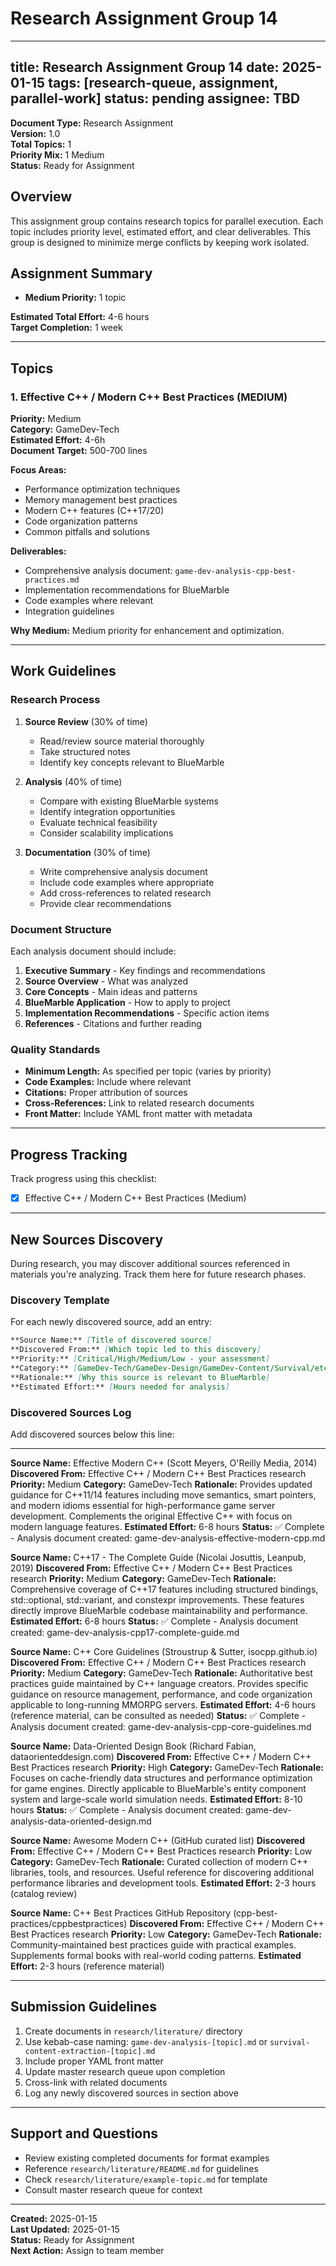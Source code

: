 # Research Assignment Group 14

---
title: Research Assignment Group 14
date: 2025-01-15
tags: [research-queue, assignment, parallel-work]
status: pending
assignee: TBD
---

**Document Type:** Research Assignment  
**Version:** 1.0  
**Total Topics:** 1  
**Priority Mix:** 1 Medium  
**Status:** Ready for Assignment

## Overview

This assignment group contains research topics for parallel execution. Each topic includes priority level, estimated effort, and clear deliverables. This group is designed to minimize merge conflicts by keeping work isolated.

## Assignment Summary

- **Medium Priority:** 1 topic

**Estimated Total Effort:** 4-6 hours  
**Target Completion:** 1 week

---

## Topics

### 1. Effective C++ / Modern C++ Best Practices (MEDIUM)

**Priority:** Medium  
**Category:** GameDev-Tech  
**Estimated Effort:** 4-6h  
**Document Target:** 500-700 lines

**Focus Areas:**
- Performance optimization techniques
- Memory management best practices
- Modern C++ features (C++17/20)
- Code organization patterns
- Common pitfalls and solutions

**Deliverables:**
- Comprehensive analysis document: `game-dev-analysis-cpp-best-practices.md`
- Implementation recommendations for BlueMarble
- Code examples where relevant
- Integration guidelines

**Why Medium:**
Medium priority for enhancement and optimization.

---

## Work Guidelines

### Research Process

1. **Source Review** (30% of time)
   - Read/review source material thoroughly
   - Take structured notes
   - Identify key concepts relevant to BlueMarble

2. **Analysis** (40% of time)
   - Compare with existing BlueMarble systems
   - Identify integration opportunities
   - Evaluate technical feasibility
   - Consider scalability implications

3. **Documentation** (30% of time)
   - Write comprehensive analysis document
   - Include code examples where appropriate
   - Add cross-references to related research
   - Provide clear recommendations

### Document Structure

Each analysis document should include:

1. **Executive Summary** - Key findings and recommendations
2. **Source Overview** - What was analyzed
3. **Core Concepts** - Main ideas and patterns
4. **BlueMarble Application** - How to apply to project
5. **Implementation Recommendations** - Specific action items
6. **References** - Citations and further reading

### Quality Standards

- **Minimum Length:** As specified per topic (varies by priority)
- **Code Examples:** Include where relevant
- **Citations:** Proper attribution of sources
- **Cross-References:** Link to related research documents
- **Front Matter:** Include YAML front matter with metadata

---

## Progress Tracking

Track progress using this checklist:

- [x] Effective C++ / Modern C++ Best Practices (Medium)

---

## New Sources Discovery

During research, you may discover additional sources referenced in materials you're analyzing. Track them here for future research phases.

### Discovery Template

For each newly discovered source, add an entry:

```markdown
**Source Name:** [Title of discovered source]
**Discovered From:** [Which topic led to this discovery]
**Priority:** [Critical/High/Medium/Low - your assessment]
**Category:** [GameDev-Tech/GameDev-Design/GameDev-Content/Survival/etc.]
**Rationale:** [Why this source is relevant to BlueMarble]
**Estimated Effort:** [Hours needed for analysis]
```

### Discovered Sources Log

Add discovered sources below this line:

---

**Source Name:** Effective Modern C++ (Scott Meyers, O'Reilly Media, 2014)
**Discovered From:** Effective C++ / Modern C++ Best Practices research
**Priority:** Medium
**Category:** GameDev-Tech
**Rationale:** Provides updated guidance for C++11/14 features including move semantics, smart pointers, and modern idioms essential for high-performance game server development. Complements the original Effective C++ with focus on modern language features.
**Estimated Effort:** 6-8 hours
**Status:** ✅ Complete - Analysis document created: game-dev-analysis-effective-modern-cpp.md

**Source Name:** C++17 - The Complete Guide (Nicolai Josuttis, Leanpub, 2019)
**Discovered From:** Effective C++ / Modern C++ Best Practices research
**Priority:** Medium
**Category:** GameDev-Tech
**Rationale:** Comprehensive coverage of C++17 features including structured bindings, std::optional, std::variant, and constexpr improvements. These features directly improve BlueMarble codebase maintainability and performance.
**Estimated Effort:** 6-8 hours
**Status:** ✅ Complete - Analysis document created: game-dev-analysis-cpp17-complete-guide.md

**Source Name:** C++ Core Guidelines (Stroustrup & Sutter, isocpp.github.io)
**Discovered From:** Effective C++ / Modern C++ Best Practices research
**Priority:** Medium
**Category:** GameDev-Tech
**Rationale:** Authoritative best practices guide maintained by C++ language creators. Provides specific guidance on resource management, performance, and code organization applicable to long-running MMORPG servers.
**Estimated Effort:** 4-6 hours (reference material, can be consulted as needed)
**Status:** ✅ Complete - Analysis document created: game-dev-analysis-cpp-core-guidelines.md

**Source Name:** Data-Oriented Design Book (Richard Fabian, dataorienteddesign.com)
**Discovered From:** Effective C++ / Modern C++ Best Practices research
**Priority:** High
**Category:** GameDev-Tech
**Rationale:** Focuses on cache-friendly data structures and performance optimization for game engines. Directly applicable to BlueMarble's entity component system and large-scale world simulation needs.
**Estimated Effort:** 8-10 hours
**Status:** ✅ Complete - Analysis document created: game-dev-analysis-data-oriented-design.md

**Source Name:** Awesome Modern C++ (GitHub curated list)
**Discovered From:** Effective C++ / Modern C++ Best Practices research
**Priority:** Low
**Category:** GameDev-Tech
**Rationale:** Curated collection of modern C++ libraries, tools, and resources. Useful reference for discovering additional performance libraries and development tools.
**Estimated Effort:** 2-3 hours (catalog review)

**Source Name:** C++ Best Practices GitHub Repository (cpp-best-practices/cppbestpractices)
**Discovered From:** Effective C++ / Modern C++ Best Practices research
**Priority:** Low
**Category:** GameDev-Tech
**Rationale:** Community-maintained best practices guide with practical examples. Supplements formal books with real-world coding patterns.
**Estimated Effort:** 2-3 hours (reference material)

---

## Submission Guidelines

1. Create documents in `research/literature/` directory
2. Use kebab-case naming: `game-dev-analysis-[topic].md` or `survival-content-extraction-[topic].md`
3. Include proper YAML front matter
4. Update master research queue upon completion
5. Cross-link with related documents
6. Log any newly discovered sources in section above

---

## Support and Questions

- Review existing completed documents for format examples
- Reference `research/literature/README.md` for guidelines
- Check `research/literature/example-topic.md` for template
- Consult master research queue for context

---

**Created:** 2025-01-15  
**Last Updated:** 2025-01-15  
**Status:** Ready for Assignment  
**Next Action:** Assign to team member
